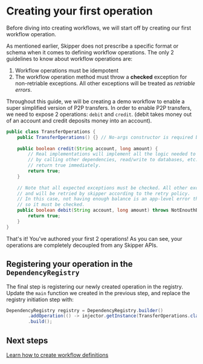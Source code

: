 # Creating your first operation

Before diving into creating workflows, we will start off by creating our first workflow operation.

As mentioned earlier, Skipper does not prescribe a specific format or schema when it comes to defining workflow
operations. The only 2 guidelines to know about workflow operations are:

1. Workflow operations must be idempotent
2. The workflow operation method must throw a **checked** exception for non-retriable exceptions. All other
exceptions will be treated as *retriable errors*.

Throughout this guide, we will be creating a demo workflow to enable a super simplified version of P2P transfers.
In order to enable P2P transfers, we need to expose 2 operations: `debit` and `credit`. (debit takes money out of
an account and credit deposits money into an account).

```java
public class TransferOperations {
    public TransferOperations() {} // No-args constructor is required by Skipper, will fix in the future
    
    public boolean credit(String account, long amount) {
        // Real implementations will implement all the logic needed to actually perform the operation here
        // by calling other dependencies, read/write to databases, etc. for our demo, we are just going to 
        // return true immediately.
        return true;
    }
    
    // Note that all expected exceptions must be checked. All other exceptions will be considered unexpected errors
    // and will be retried by skipper according to the retry policy.
    // In this case, not having enough balance is an app-level error that should be expected (retries will be of no use)
    // so it must be checked.
    public boolean debit(String account, long amount) throws NotEnouthBalance {
        return true;
    }
}
```

That's it! You've authored your first 2 operations! As you can see, your operations are completely decoupled from
any Skipper APIs.

## Registering your operation in the `DependencyRegistry`

The final step is registering our newly created operation in the registry. Update the `main` function we created in
the previous step, and replace the registry initiation step with:

```java
DependencyRegistry registry = DependencyRegistry.builder()
        .addOperation(() -> injector.getInstance(TransferOperations.class))
        .build();
```

## Next steps

[Learn how to create workflow definitions](creating_workflows.md)
